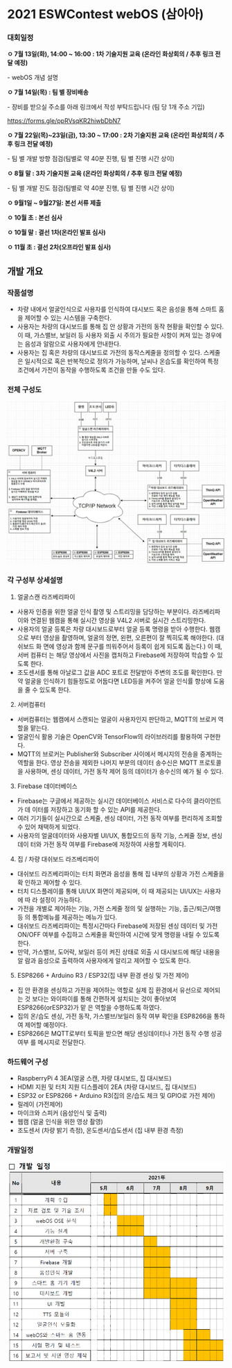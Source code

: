 # 2021 ESWContest webOS (삼아아)

### 대회일정

**ㅇ 7월 13일(화), 14:00 ~ 16:00 : 1차 기술지원 교육 (온라인 화상회의 / 추후 링크 전달 예정)**

  \- webOS 개념 설명

**ㅇ 7월 14일(목) : 팀 별 장비배송**

  \- 장비를 받으실 주소를 아래 링크에서 작성 부탁드립니다 (팀 당 1개 주소 기입)

   https://forms.gle/ppRVsqKR2hiwbDbN7

**ㅇ 7월 22일(목)~23일(금), 13:30 ~ 17:00 : 2차 기술지원 교육 (온라인 화상회의 / 추후 링크 전달 예정)**

  \- 팀 별 개발 방향 점검(팀별로 약 40분 진행, 팀 별 진행 시간 상이)

**ㅇ 8월 말 : 3차 기술지원 교육 (온라인 화상회의 / 추후 링크 전달 예정)**

  \- 팀 별 개발 진도 점검(팀별로 약 40분 진행, 팀 별 진행 시간 상이)

**ㅇ 9월1일 ~ 9월27일: 본선 서류 제출**

**ㅇ 10월 초 : 본선 심사**

**ㅇ 10월 말 : 결선 1차(온라인 발표 심사)**

**ㅇ 11월 초 : 결선 2차(오프라인 발표 심사)**



## 개발 개요

### 작품설명

- 차량 내에서 얼굴인식으로 사용자를 인식하여 대시보드 혹은 음성을 통해 스마트 홈을 제어할 수 있는 시스템을 구축한다.
- 사용자는 차량의 대시보드를 통해 집 안 상황과 가전의 동작 현황을 확인할 수 있다. 이 때, 가스밸브, 보일러 등 사용자 외출 시 주의가 필요한 사항이 켜져 있는 경우에는 음성과 알람으로 사용자에게 안내한다.
- 사용자는 집 혹은 차량의 대시보드로 가전의 동작스케줄을 정의할 수 있다. 스케줄은 일시적으로 혹은 반복적으로 정의가 가능하며, 날씨나 온습도를 확인하여 특정 조건에서 가전이 동작을 수행하도록 조건을 만들 수도 있다.

### 전체 구성도

![구성도](./readme_file/구성도.png)

### 각 구성부 상세설명

1. 얼굴스캔 라즈베리파이
- 사용자 인증을 위한 얼굴 인식 촬영 및 스트리밍을 담당하는 부분이다. 라즈베리파이와
연결된 웹캠을 통해 실시간 영상을 V4L2 서버로 실시간 스트리밍한다.
- 사용자의 얼굴 등록은 차량 대시보드로부터 얼굴 등록 명령을 받아 수행한다. 웹캠으로
부터 영상을 촬영하며, 얼굴의 정면, 왼편, 오른편이 잘 찍히도록 해야한다. (대쉬보드 화
면에 영상과 함께 문구를 띄워주어서 등록이 쉽게 되도록 돕는다.) 이 때, 서버 컴퓨터
는 해당 영상에서 사진을 캡처하고 Firebase에 저장하여 학습할 수 있도록 한다.
- 조도센서를 통해 아날로그 값을 ADC 포트로 전달받아 주변의 조도를 확인한다. 만약
얼굴을 인식하기 힘들정도로 어둡다면 LED등을 켜주어 얼굴 인식률 향상에 도움을 줄
수 있도록 한다.
2. 서버컴퓨터
- 서버컴퓨터는 웹캠에서 스캔되는 얼굴이 사용자인지 판단하고, MQTT의 브로커 역할을
맡는다.
- 얼굴인식 활용 기술은 OpenCV와 TensorFlow의 라이브러리를 활용하여 구현한다.
- MQTT의 브로커는 Publisher와 Subscriber 사이에서 메시지의 전송을 중계하는 역할을
한다. 영상 전송을 제외한 나머지 부분의 데이터 송수신은 MQTT 프로토콜을 사용하며,
센싱 데이터, 가전 동작 제어 등의 데이터가 송수신의 예가 될 수 있다.
3. Firebase 데이터베이스
- Firebase는 구글에서 제공하는 실시간 데이터베이스 서비스로 다수의 클라이언트가 데
이터를 저장하고 동기화 할 수 있는 API를 제공한다.
- 여러 기기들이 실시간으로 스케줄, 센싱 데이터, 가전 동작 여부를 편리하게 조회할 수
있어 채택하게 되었다.
- 사용자의 얼굴데이터와 사용자별 UI/UX, 통합모드의 동작 기능, 스케줄 정보, 센싱데이
터와 가전 동작 여부를 Firebase에 저장하여 사용할 계획이다.
4. 집 / 차량 대쉬보드 라즈베리파이
- 대쉬보드 라즈베리파이는 터치 화면과 음성을 통해 집 내부의 상황과 가전 스케줄을 확
인하고 제어할 수 있다.
- 터치 디스플레이를 통해 UI/UX 화면이 제공되며, 이 때 제공되는 UI/UX는 사용자에 따
라 설정이 가능하다.
- 가전을 개별로 제어하는 기능, 가전 스케줄 정의 및 실행하는 기능, 출근/퇴근/여행 등
의 통합메뉴를 제공하는 메뉴가 있다.
- 대쉬보드 라즈베리파이는 특정시간마다 Firebase에 저장된 센싱 데이터 및 가전
ON/OFF 여부를 수집하고 스케줄을 확인하여 시간에 맞게 명령을 내릴 수 있도록 한다.
- 만약, 가스밸브, 도어락, 보일러 등이 켜진 상태로 외출 시 대시보드에 해당 내용을 알
람과 음성으로 출력하여 사용자에게 알리고 제어할 수 있도록 한다.
5. ESP8266 + Arduino R3 / ESP32(집 내부 환경 센싱 및 가전 제어)
- 집 안 환경을 센싱하고 가전을 제어하는 역할로 실제 집 환경에서 유선으로 제어되는
  것 보다는 와이파이를 통해 간편하게 설치되는 것이 좋아보여 ESP8266(orESP32)가 맡
  은 역할을 수행하도록 하였다.
- 집의 온/습도 센싱, 가전 동작, 가스밸브/보일러 동작 여부 확인을 ESP8266을 통하여
  제어할 예정이다.
- ESP8266은 MQTT로부터 토픽을 받으면 해당 센싱데이터나 가전 동작 수행 성공 여부
  를 메시지로 전달한다.

### 하드웨어 구성

- RaspberryPi 4 3EA(얼굴 스캔, 차량 대시보드, 집 대시보드)
- HDMI 지원 및 터치 지원 디스플레이 2EA (차량 대시보드, 집 대시보드)
- ESP32 or ESP8266 + Arduino R3(집의 온/습도 체크 및 GPIO로 가전 제어)
- 릴레이 (가전제어)
- 마이크와 스피커 (음성인식 및 출력)
- 웹캠 (얼굴 인식을 위한 영상 촬영)
- 조도센서 (차량 밝기 측정), 온도센서/습도센서 (집 내부 환경 측정)

### 개발일정

![](./readme_file/개발일정.png)

